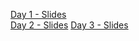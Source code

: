 [Day 1 - Slides](https://docs.google.com/presentation/d/1oyjrVzFQcJjtK1eSP6LO8q27MTAM8kghZuIipWOAa-I/)   
[Day 2 - Slides](https://docs.google.com/presentation/d/1Fk02kWTJZevy_YmEOd_1wx_k1ZMUZ3lsg_3aNhPTkVM/edit#slide=id.g480f0dd0a7_0_1803)
[Day 3 - Slides](https://docs.google.com/presentation/d/1DgVK_npPtFJXBl9lw-fTtxgBTWxgpckpuRcYgP6hQTI/edit#slide=id.g480f0dd0a7_0_1803)